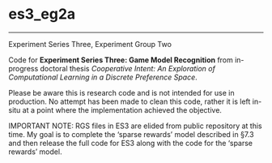 # es3_eg2a
------------------------

Experiment Series Three, Experiment Group Two

Code for **Experiment Series Three: Game Model Recognition** from in-progress doctoral thesis *Cooperative Intent: An Exploration of Computational Learning in a Discrete Preference Space*.

Please be aware this is research code and is not intended for use in production. No attempt has been made to clean this code, rather it is left in-situ at a point where the implementation achieved the objective. 

IMPORTANT NOTE: RGS files in ES3 are elided from public repository at this time. My goal is to complete the ‘sparse rewards’ model described in §7.3 and then release the full code for ES3 along with the code for the ‘sparse rewards’ model. 